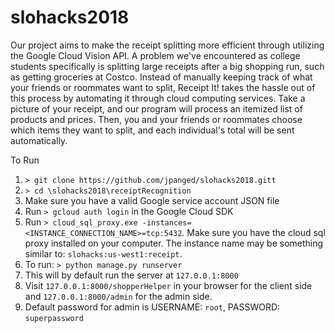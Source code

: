 # slohacks2018

 Our project aims to make the receipt splitting more efficient through utilizing the Google Cloud Vision API. A problem we've encountered as college students specifically is splitting large receipts after a big shopping run, such as getting groceries at Costco. Instead of manually keeping track of what your friends or roommates want to split, Receipt It! takes the hassle out of this process by automating it through cloud computing services. Take a picture of your receipt, and our program will process an itemized list of products and prices. Then, you and your friends or roommates choose which items they want to split, and each individual's total will be sent automatically. 

To Run
1. `> git clone https://github.com/jpanged/slohacks2018.gitt`
2. `> cd \slohacks2018\receiptRecognition`
3. Make sure you have a valid Google service account JSON file
3. Run `> gcloud auth login` in the Google Cloud SDK
4. Run `> cloud_sql_proxy.exe -instances=<INSTANCE_CONNECTION_NAME>=tcp:5432`. Make sure you have the cloud sql proxy installed on your computer. The instance name may be something similar to: `slohacks:us-west1:receipt`.
5. To run: `> python manage.py runserver`
6. This will by default run the server at `127.0.0.1:8000`
7. Visit `127.0.0.1:8000/shopperHelper` in your browser for the client side and `127.0.0.1:8000/admin` for the admin side.
  1. Default password for admin is USERNAME: `root`, PASSWORD: `superpassword`
